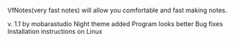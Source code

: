 VfNotes(very fast notes) will allow you comfortable and fast making notes. 

v. 1.1 by mobarastudio
Night theme added
Program looks better
Bug fixes
Installation instructions on Linux
